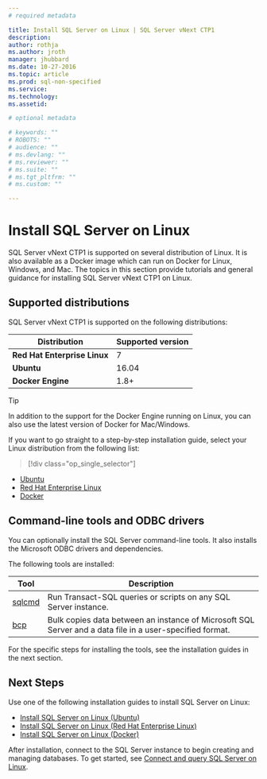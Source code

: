 ```yaml
---
# required metadata

title: Install SQL Server on Linux | SQL Server vNext CTP1
description: 
author: rothja 
ms.author: jroth 
manager: jhubbard
ms.date: 10-27-2016
ms.topic: article
ms.prod: sql-non-specified
ms.service: 
ms.technology: 
ms.assetid: 

# optional metadata

# keywords: ""
# ROBOTS: ""
# audience: ""
# ms.devlang: ""
# ms.reviewer: ""
# ms.suite: ""
# ms.tgt_pltfrm: ""
# ms.custom: ""

---
```

# Install SQL Server on Linux

SQL Server vNext CTP1 is supported on several distribution of Linux. It is also available as a Docker image which can run on Docker for Linux, Windows, and Mac. The topics in this section provide tutorials and general guidance for installing SQL Server vNext CTP1 on Linux. 

## Supported distributions
SQL Server vNext CTP1 is supported on the following distributions:

| Distribution | Supported version |
|-----|-----|
| **Red Hat Enterprise Linux** | 7 |
| **Ubuntu** | 16.04 |
| **Docker Engine** | 1.8+ |

> [!TIP] 
> In addition to the support for the Docker Engine running on Linux, you can also use the latest version of Docker for Mac/Windows.

If you want to go straight to a step-by-step installation guide, select your Linux distribution from the following list: 
> [!div class="op_single_selector"]
- [Ubuntu](sql-server-linux-setup-ubuntu.md)
- [Red Hat Enterprise Linux](sql-server-linux-setup-red-hat.md)
- [Docker](sql-server-linux-setup-docker.md)

## <a id="tools"> </a> Command-line tools and ODBC drivers
You can optionally install the SQL Server command-line tools. It also installs the Microsoft ODBC drivers and dependencies. 

The following tools are installed:

| Tool | Description |
|-----|-----|
| [sqlcmd](https://msdn.microsoft.com/library/ms162773.aspx) | Run Transact-SQL queries or scripts on any SQL Server instance. |
| [bcp](https://msdn.microsoft.com/library/ms162802.aspx) | Bulk copies data between an instance of Microsoft SQL Server and a data file in a user-specified format. |

For the specific steps for installing the tools, see the installation guides in the next section.

## Next Steps
Use one of the following installation guides to install SQL Server on Linux:

- [Install SQL Server on Linux (Ubuntu)](sql-server-linux-setup-ubuntu.md)
- [Install SQL Server on Linux (Red Hat Enterprise Linux)](sql-server-linux-setup-red-hat.md)
- [Install SQL Server on Linux (Docker)](sql-server-linux-setup-docker.md)

After installation, connect to the SQL Server instance to begin creating and managing databases. To get started, see [Connect and query SQL Server on Linux](sql-server-linux-connect-and-query.md).


